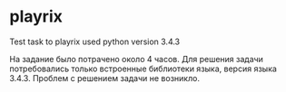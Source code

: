 # playrix
Test task to playrix
used python version 3.4.3

На задание было потрачено около 4 часов. 
Для решения задачи потребовались только встроенные библиотеки языка, версия языка 3.4.3.
Проблем с решением задачи не возникло.
